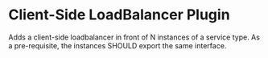 # Client-Side LoadBalancer Plugin

Adds a client-side loadbalancer in front of N instances of a service type. As a pre-requisite, the instances SHOULD export the same interface.